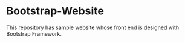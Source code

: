 # Bootstrap-Website
This repository has sample website whose front end is designed with Bootstrap Framework.
